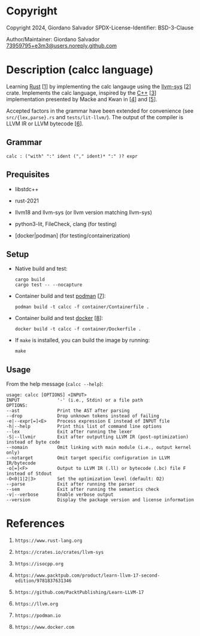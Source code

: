 #   Copyright

Copyright 2024, Giordano Salvador
SPDX-License-Identifier: BSD-3-Clause

Author/Maintainer:  Giordano Salvador <73959795+e3m3@users.noreply.github.com>


#   Description (calcc language)

Learning [Rust][1] [[1]] by implementing the calc langauge using the [llvm-sys][2] [[2]] crate.
Implements the calc language, inspired by the [C++][3] [[3]] implementation presented by Macke and Kwan in [[4]] and [[5]].

Accepted factors in the grammar have been extended for convenience (see `src/{lex,parse}.rs` and `tests/lit-llvm/`).
The output of the compiler is LLVM IR or LLVM bytecode [[6]].


##  Grammar

```text
calc : ("with" ":" ident ("," ident)* ":" )? expr
```


##  Prequisites

*   libstdc++

*   rust-2021

*   llvm18 and llvm-sys (or llvm version matching llvm-sys)

*   python3-lit, FileCheck, clang (for testing)

*   [docker|podman] (for testing/containerization)


##  Setup

*   Native build and test:
    
    ```shell
    cargo build
    cargo test -- --nocapture
    ```

*   Container build and test [podman][7] [[7]]:

    ```shell
    podman build -t calcc -f container/Containerfile .
    ```

*   Container build and test [docker][8] [[8]]:

    ```shell
    docker build -t calcc -f container/Dockerfile .
    ```

*   If `make` is installed, you can build the image by running:

    ```shell
    make
    ```

##   Usage

From the help message (`calcc --help`):

```
usage: calcc [OPTIONS] <INPUT>
INPUT              '-' (i.e., Stdin) or a file path
OPTIONS:
--ast              Print the AST after parsing
--drop             Drop unknown tokens instead of failing
-e|--expr[=]<E>    Process expression E instead of INPUT file
-h|--help          Print this list of command line options
--lex              Exit after running the lexer
-S|--llvmir        Exit after outputting LLVM IR (post-optimization) instead of byte code
--nomain           Omit linking with main module (i.e., output kernel only)
--notarget         Omit target specific configuration in LLVM IR/bytecode
-o[=]<F>           Output to LLVM IR (.ll) or bytecode (.bc) file F instead of Stdout
-O<0|1|2|3>        Set the optimization level (default: O2)
--parse            Exit after running the parser
--sem              Exit after running the semantics check
-v|--verbose       Enable verbose output
--version          Display the package version and license information
```


#   References

[1]:    https://www.rust-lang.org
[2]:    https://crates.io/crates/llvm-sys
[3]:    https://isocpp.org
[4]:    https://www.packtpub.com/product/learn-llvm-17-second-edition/9781837631346
[5]:    https://github.com/PacktPublishing/Learn-LLVM-17
[6]:    https://llvm.org
[7]:    https://podman.io
[8]:    https://www.docker.com

1.  `https://www.rust-lang.org`

1.  `https://crates.io/crates/llvm-sys`

1.  `https://isocpp.org`

1.  `https://www.packtpub.com/product/learn-llvm-17-second-edition/9781837631346`

1.  `https://github.com/PacktPublishing/Learn-LLVM-17`

1.  `https://llvm.org`

1.  `https://podman.io`

1.  `https://www.docker.com`
